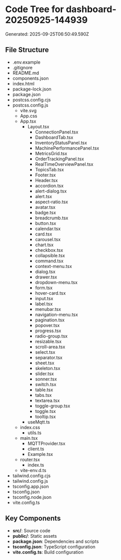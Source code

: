 # Code Tree for dashboard-20250925-144939

Generated: 2025-09-25T06:50:49.590Z

## File Structure

- .env.example
- .gitignore
- README.md
- components.json
- index.html
- package-lock.json
- package.json
- postcss.config.cjs
- postcss.config.js
  - vite.svg
  - App.css
  - App.tsx
    - Layout.tsx
      - ConnectionPanel.tsx
      - DashboardTab.tsx
      - InventoryStatusPanel.tsx
      - MachinePerformancePanel.tsx
      - MetricsGrid.tsx
      - OrderTrackingPanel.tsx
      - RealTimeOverviewPanel.tsx
      - TopicsTab.tsx
      - Footer.tsx
      - Header.tsx
      - accordion.tsx
      - alert-dialog.tsx
      - alert.tsx
      - aspect-ratio.tsx
      - avatar.tsx
      - badge.tsx
      - breadcrumb.tsx
      - button.tsx
      - calendar.tsx
      - card.tsx
      - carousel.tsx
      - chart.tsx
      - checkbox.tsx
      - collapsible.tsx
      - command.tsx
      - context-menu.tsx
      - dialog.tsx
      - drawer.tsx
      - dropdown-menu.tsx
      - form.tsx
      - hover-card.tsx
      - input.tsx
      - label.tsx
      - menubar.tsx
      - navigation-menu.tsx
      - pagination.tsx
      - popover.tsx
      - progress.tsx
      - radio-group.tsx
      - resizable.tsx
      - scroll-area.tsx
      - select.tsx
      - separator.tsx
      - sheet.tsx
      - skeleton.tsx
      - slider.tsx
      - sonner.tsx
      - switch.tsx
      - table.tsx
      - tabs.tsx
      - textarea.tsx
      - toggle-group.tsx
      - toggle.tsx
      - tooltip.tsx
    - useMqtt.ts
  - index.css
    - utils.ts
  - main.tsx
    - MQTTProvider.tsx
    - client.ts
    - Example.tsx
  - router.tsx
    - index.ts
  - vite-env.d.ts
- tailwind.config.cjs
- tailwind.config.js
- tsconfig.app.json
- tsconfig.json
- tsconfig.node.json
- vite.config.ts

## Key Components

- **src/**: Source code
- **public/**: Static assets
- **package.json**: Dependencies and scripts
- **tsconfig.json**: TypeScript configuration
- **vite.config.ts**: Build configuration
